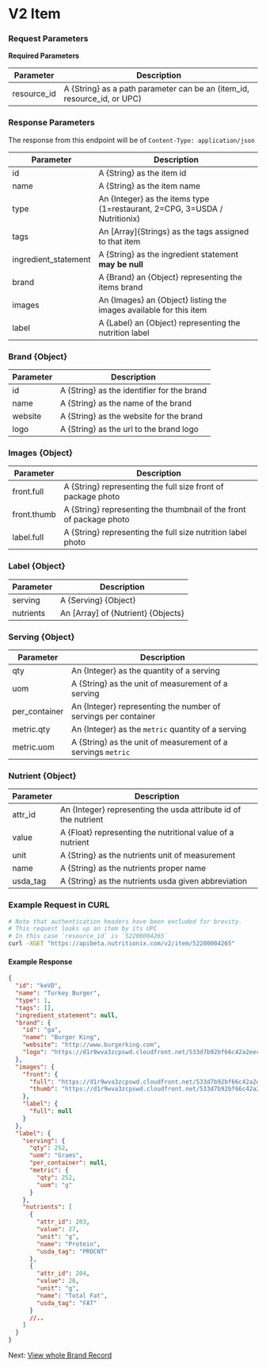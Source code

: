 V2 Item
========================

### Request Parameters

**Required Parameters**

| Parameter       | Description                          |
|-----------------|--------------------------------------|
| resource_id     | A {String} as a path parameter can be an (item_id, resource_id, or UPC) |

### Response Parameters

The response from this endpoint will be of `Content-Type: application/json`<br>

| Parameter            | Description                          |
|----------------------|--------------------------------------|
| id                   | A {String} as the item id |
| name                 | A {String} as the item name |
| type                 | An {Integer} as the items type (1=restaurant, 2=CPG, 3=USDA / Nutritionix) |
| tags                 | An [Array]{Strings} as the tags assigned to that item |
| ingredient_statement | A {String} as the ingredient statement **may be null** |
| brand                | A {Brand} an {Object} representing the items brand |
| images               | An {Images} an {Object} listing the images available for this item |
| label                | A {Label} an {Object} representing the nutrition label |


### Brand {Object}

| Parameter      | Description                          |
|----------------|--------------------------------------|
| id             | A {String} as the identifier for the brand |  
| name           | A {String} as the name of the brand |  
| website        | A {String} as the website for the brand |  
| logo           | A {String} as the url to the brand logo |  


### Images {Object}

| Parameter      | Description                          |
|----------------|--------------------------------------|
| front.full     | A {String} representing the full size front of package photo |
| front.thumb    | A {String} representing the thumbnail of the front of package photo |
| label.full     | A {String} representing the full size nutrition label photo |

### Label {Object}

| Parameter      | Description                          |
|----------------|--------------------------------------|
| serving        | A {Serving} {Object}                 |
| nutrients      | An [Array] of {Nutrient} {Objects}   |

### Serving {Object}

| Parameter      | Description                          |
|----------------|--------------------------------------|
| qty            | An {Integer} as the quantity of a serving |
| uom            | A {String} as the unit of measurement of a serving |
| per_container  | An {Integer} representing the number of servings per container |
| metric.qty     | An {Integer} as the `metric` quantity of a serving |
| metric.uom     | A {String} as the unit of measurement of a servings `metric` |

### Nutrient {Object}

| Parameter      | Description                          |
|----------------|--------------------------------------|
| attr_id        | An {Integer} representing the usda attribute id of the nutrient |
| value          | A {Float} representing the nutritional value of a nutrient |
| unit           | A {String} as the nutrients unit of measurement |
| name           | A {String} as the nutrients proper name |
| usda_tag       | A {String} as the nutrients usda given abbreviation |


### Example Request in CURL

```sh
# Note that authentication headers have been excluded for brevity.
# This request looks up an item by its UPC
# In this case `resource_id` is `52200004265`
curl -XGET "https://apibeta.nutritionix.com/v2/item/52200004265"
```


#### Example Response

```json
{
  "id": "keVD",
  "name": "Turkey Burger",
  "type": 1,
  "tags": [],
  "ingredient_statement": null,
  "brand": {
    "id": "ga",
    "name": "Burger King",
    "website": "http://www.burgerking.com",
    "logo": "https://d1r9wva3zcpswd.cloudfront.net/533d7b92bf66c42a2eec2a94.png"
  },
  "images": {
    "front": {
      "full": "https://d1r9wva3zcpswd.cloudfront.net/533d7b92bf66c42a2eec2a94.png",
      "thumb": "https://d1r9wva3zcpswd.cloudfront.net/533d7b92bf66c42a2eec2a94.png"
    },
    "label": {
      "full": null
    }
  },
  "label": {
    "serving": {
      "qty": 252,
      "uom": "Grams",
      "per_container": null,
      "metric": {
        "qty": 252,
        "uom": "g"
      }
    },
    "nutrients": [
      {
        "attr_id": 203,
        "value": 27,
        "unit": "g",
        "name": "Protein",
        "usda_tag": "PROCNT"
      },
      {
        "attr_id": 204,
        "value": 26,
        "unit": "g",
        "name": "Total Fat",
        "usda_tag": "FAT"
      }
      //..
    ]
  }
}
```

Next: [View whole Brand Record][1]

[1]: https://developer.nutritionix.com/docs/v2/brand